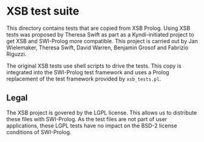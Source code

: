 # XSB test suite

This directory contains tests that are copied from XSB Prolog. Using XSB
tests was proposed by Theresa Swift as part as a Kyndi-initiated project
to get XSB and SWI-Prolog more compatible.   This project is carried out
by Jan Wielemaker, Theresa Swift,  David   Warren,  Benjamin  Grosof and
Fabrizio Riguzzi.

The original XSB tests use shell scripts   to drive the tests. This copy
is integrated into the  SWI-Prolog  test   framework  and  uses a Prolog
replacement of the test framework provided by `xsb_tests.pl`.

## Legal

The XSB project is govered  by  the   LGPL  license.  This  allows us to
distribute these files with SWI-Prolog. As the   test files are not part
of user applications, these LGPL  tests  have   no  impact  on the BSD-2
license conditions of SWI-Prolog.
